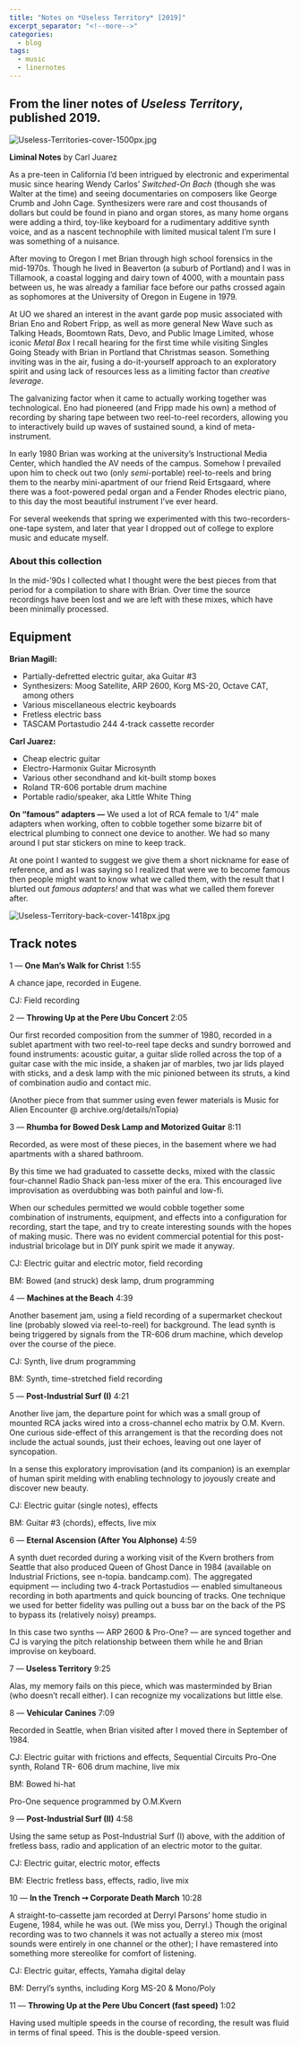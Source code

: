 ```yaml
---
title: "Notes on *Useless Territory* [2019]"
excerpt_separator: "<!--more-->"
categories:
  - blog
tags: 
  - music
  - linernotes
---
```


## From the liner notes of *Useless Territory*, published 2019.

![Useless-Territories-cover-1500px.jpg](/assets/images/Useless-Territories-cover-1500px.jpg)

**Liminal Notes** by Carl Juarez

As a pre-teen in California I’d been intrigued by electronic and experimental music since hearing Wendy Carlos’ *Switched-On Bach* (though she was Walter at the time) and seeing documentaries on composers like George Crumb and John Cage. Synthesizers were rare and cost thousands of dollars but could be found in piano and organ stores, as many home organs were adding a third, toy-like keyboard for a rudimentary additive synth voice, and as a nascent technophile with limited musical talent I’m sure I was something of a nuisance.


<!--more-->

After moving to Oregon I met Brian through high school forensics in the mid-1970s. Though he lived in Beaverton (a suburb of Portland) and I was in Tillamook, a coastal logging and dairy town of 4000, with a mountain pass between us, he was already a familiar face before our paths crossed again as sophomores at the University of Oregon in Eugene in 1979.

At UO we shared an interest in the avant garde pop music associated with Brian Eno and Robert Fripp, as well as more general New Wave such as Talking Heads, Boomtown Rats, Devo, and Public Image Limited, whose iconic *Metal Box* I recall hearing for the first time while visiting Singles Going Steady with Brian in Portland that Christmas season. Something inviting was in the air, fusing a do-it-yourself approach to an exploratory spirit and using lack of resources less as a limiting factor than *creative leverage*.

The galvanizing factor when it came to actually working together was technological. Eno had pioneered (and Fripp made his own) a method of recording by sharing tape between two reel-to-reel recorders, allowing you to interactively build up waves of sustained sound, a kind of meta-instrument.

In early 1980 Brian was working at the university’s Instructional Media Center, which handled the AV needs of the campus. Somehow I prevailed upon him to check out two (only *semi*-portable) reel-to-reels and bring them to the nearby mini-apartment of our friend Reid Ertsgaard, where there was a foot-powered pedal organ and a Fender Rhodes electric piano, to this day the most beautiful instrument I’ve ever heard.

For several weekends that spring we experimented with this two-recorders-one-tape system, and later that year I dropped out of college to explore music and educate myself.

### About this collection

In the mid-’90s I collected what I thought were the best pieces from that period for a compilation to share with Brian. Over time the source recordings have been lost and we are left with these mixes, which have been minimally processed.

## Equipment

**Brian Magill:** 
- Partially-defretted electric guitar, aka Guitar #3 
- Synthesizers: Moog Satellite, ARP 2600, Korg MS-20, Octave CAT, among others 
- Various miscellaneous electric keyboards 
- Fretless electric bass 
- TASCAM Portastudio 244 4-track cassette recorder

**Carl Juarez:** 
- Cheap electric guitar 
- Electro-Harmonix Guitar Microsynth 
- Various other secondhand and kit-built stomp boxes 
- Roland TR-606 portable drum machine 
- Portable radio/speaker, aka Little White Thing

**On “famous” adapters —** 
We used a lot of RCA female to 1/4" male adapters when working, often to cobble together some bizarre bit of electrical plumbing to connect one device to another. We had so many around I put star stickers on mine to keep track.

At one point I wanted to suggest we give them a short nickname for ease of reference, and as I was saying so I realized that were we to become famous then people might want to know what we called them, with the result that I blurted out *famous adapters!* and that was what we called them forever after.
 
![Useless-Territory-back-cover-1418px.jpg](/assets/images/Useless-Territory-back-cover-1418px.jpg)

## Track notes

1 — **One Man’s Walk for Christ** 1:55

A chance jape, recorded in Eugene.

CJ: Field recording

2 — **Throwing Up at the Pere Ubu Concert** 2:05

Our first recorded composition from the summer of 1980, recorded in a sublet apartment with two reel-to-reel tape decks and sundry borrowed and found instruments: acoustic guitar, a guitar slide rolled across the top of a guitar case with the mic inside, a shaken jar of marbles, two jar lids played with sticks, and a desk lamp with the mic pinioned between its struts, a kind of combination audio and contact mic.
 
(Another piece from that summer using even fewer materials is Music for Alien Encounter @ archive.org/details/nTopia)

3 — **Rhumba for Bowed Desk Lamp and Motorized Guitar** 8:11

Recorded, as were most of these pieces, in the basement where we had apartments with a shared bathroom.

By this time we had graduated to cassette decks, mixed with the classic four-channel Radio Shack pan-less mixer of the era. This encouraged live improvisation as overdubbing was both painful and low-fi.

When our schedules permitted we would cobble together some combination of instruments, equipment, and effects into a configuration for recording, start the tape, and try to create interesting sounds with the hopes of making music. There was no evident commercial potential for this post-industrial bricolage but in DIY punk spirit we made it anyway.

CJ: Electric guitar and electric motor, field recording

BM: Bowed (and struck) desk lamp, drum programming

4 — **Machines at the Beach** 4:39

Another basement jam, using a field recording of a supermarket checkout line (probably slowed via reel-to-reel) for background. The lead synth is being triggered by signals from the TR-606 drum machine, which develop over the course of the piece.

CJ: Synth, live drum programming

BM: Synth, time-stretched field recording

5 — **Post-Industrial Surf (I)** 4:21

Another live jam, the departure point for which was a small group of mounted RCA jacks wired into a cross-channel echo matrix by O.M. Kvern. One curious side-effect of this arrangement is that the recording does not include the actual sounds, just their echoes, leaving out one layer of syncopation.

In a sense this exploratory improvisation (and its companion) is an exemplar of human spirit melding with enabling technology to joyously create and discover new beauty.

CJ: Electric guitar (single notes), effects 

BM: Guitar #3 (chords), effects, live mix

6 — **Eternal Ascension (After You Alphonse)** 4:59

A synth duet recorded during a working visit of the Kvern brothers from Seattle that also produced Queen of Ghost Dance in 1984 (available on Industrial Frictions, see n-topia. bandcamp.com). The aggregated equipment — including two 4-track Portastudios — enabled simultaneous recording in both apartments and quick bouncing of tracks. One technique we used for better fidelity was pulling out a buss bar on the back of the PS to bypass its (relatively noisy) preamps.

In this case two synths — ARP 2600 & Pro-One? — are synced together and CJ is varying the pitch relationship between them while he and Brian improvise on keyboard.

7 — **Useless Territory** 9:25

Alas, my memory fails on this piece, which was masterminded by Brian (who doesn’t recall either). I can recognize my vocalizations but little else.

8 — **Vehicular Canines** 7:09

Recorded in Seattle, when Brian visited after I moved there in September of 1984.

CJ: Electric guitar with frictions and effects, Sequential Circuits Pro-One synth, Roland TR- 606 drum machine, live mix

BM: Bowed hi-hat 

Pro-One sequence programmed by O.M.Kvern

9 — **Post-Industrial Surf (II)** 4:58

Using the same setup as Post-Industrial Surf (I) above, with the addition of fretless bass, radio and application of an electric motor to the guitar.

CJ: Electric guitar, electric motor, effects

BM: Electric fretless bass, effects, radio, live mix

10 — **In the Trench ➙ Corporate Death March** 10:28

A straight-to-cassette jam recorded at Derryl Parsons’ home studio in Eugene, 1984, while he was out. (We miss you, Derryl.) Though the original recording was to two channels it was not actually a stereo mix (most sounds were entirely in one channel or the other); I have remastered into something more stereolike for comfort of listening.

CJ: Electric guitar, effects, Yamaha digital delay

BM: Derryl’s synths, including Korg MS-20 & Mono/Poly

11 — **Throwing Up at the Pere Ubu Concert (fast speed)** 1:02

Having used multiple speeds in the course of recording, the result was fluid in terms of final speed. This is the double-speed version.



